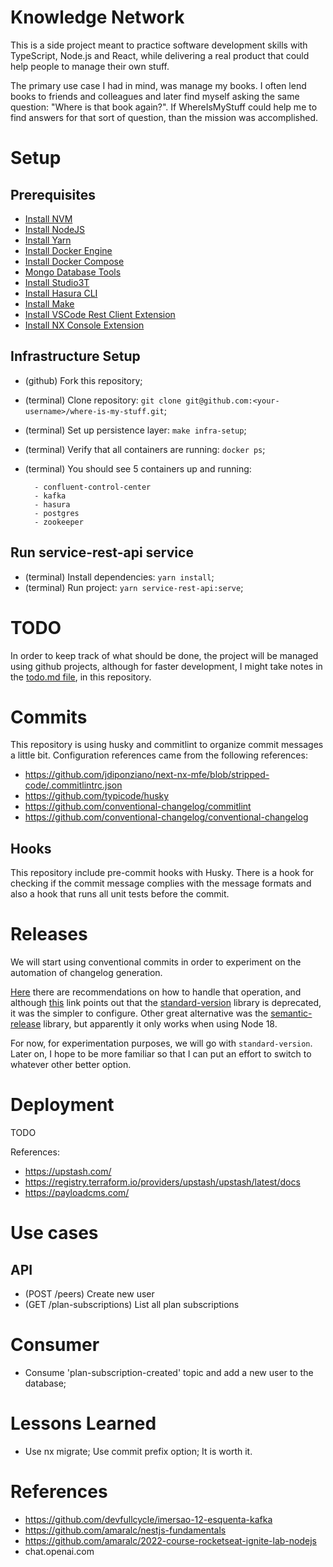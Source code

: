 # Knowledge Network

This is a side project meant to practice software development skills with TypeScript, Node.js and React, while delivering a real product that could help people to manage their own stuff.

The primary use case I had in mind, was manage my books. I often lend books to friends and colleagues and later find myself asking the same question: "Where is that book again?". If WhereIsMyStuff could help me to find answers for that sort of question, than the mission was accomplished.

# Setup

## Prerequisites

- [Install NVM]()
- [Install NodeJS]()
- [Install Yarn]()
- [Install Docker Engine]()
- [Install Docker Compose]()
- [Mongo Database Tools](https://www.mongodb.com/docs/database-tools/installation/installation-linux/#installation)
- [Install Studio3T](https://github.com/Studio3T/robomongo)
- [Install Hasura CLI]()
- [Install Make]()
- [Install VSCode Rest Client Extension]()
- [Install NX Console Extension]()

## Infrastructure Setup

- (github) Fork this repository;
- (terminal) Clone repository: `git clone git@github.com:<your-username>/where-is-my-stuff.git`;
- (terminal) Set up persistence layer: `make infra-setup`;
- (terminal) Verify that all containers are running: `docker ps`;
- (terminal) You should see 5 containers up and running:

  ```
    - confluent-control-center
    - kafka
    - hasura
    - postgres
    - zookeeper
  ```

## Run service-rest-api service

- (terminal) Install dependencies: `yarn install`;
- (terminal) Run project: `yarn service-rest-api:serve`;

# TODO

In order to keep track of what should be done, the project will be managed using github projects, although for faster development, I might take notes in the [todo.md file](./docs/todo.md), in this repository.

# Commits

This repository is using husky and commitlint to organize commit messages a little bit. Configuration references came from the following references:

- https://github.com/jdiponziano/next-nx-mfe/blob/stripped-code/.commitlintrc.json
- https://github.com/typicode/husky
- https://github.com/conventional-changelog/commitlint
- https://github.com/conventional-changelog/conventional-changelog

## Hooks

This repository include pre-commit hooks with Husky. There is a hook for checking if the commit message complies with the message formats and also a hook that runs all unit tests before the commit.

# Releases

We will start using conventional commits in order to experiment on the automation of changelog generation.

[Here](https://github.com/conventional-changelog/conventional-changelog) there are recommendations on how to handle that operation, and although [this](https://github.com/conventional-changelog/standard-version) link points out that the [standard-version](https://github.com/conventional-changelog/standard-version) library is deprecated, it was the simpler to configure. Other great alternative was the [semantic-release](https://github.com/semantic-release/semantic-release) library, but apparently it only works when using Node 18.

For now, for experimentation purposes, we will go with `standard-version`. Later on, I hope to be more familiar so that I can put an effort to switch to whatever other better option.

# Deployment

TODO

References:

- https://upstash.com/
- https://registry.terraform.io/providers/upstash/upstash/latest/docs
- https://payloadcms.com/

# Use cases

## API

- (POST /peers) Create new user
- (GET /plan-subscriptions) List all plan subscriptions

# Consumer

- Consume 'plan-subscription-created' topic and add a new user to the database;

# Lessons Learned

- Use nx migrate; Use commit prefix option; It is worth it.

# References

- https://github.com/devfullcycle/imersao-12-esquenta-kafka
- https://github.com/amaralc/nestjs-fundamentals
- https://github.com/amaralc/2022-course-rocketseat-ignite-lab-nodejs
- chat.openai.com
